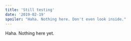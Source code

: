 ```yaml
---
title: 'Still testing'
date: '2019-02-19'
spoiler: "Haha. Nothing here. Don't even look inside."
---
```


Haha. Nothing here yet.
